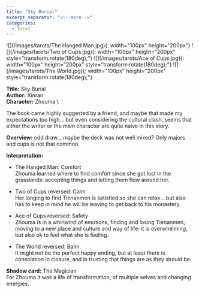```yaml
---
title: "Sky Burial"
excerpt_separator: "<!--more-->"
categories:
  - Tarot
---
```


![](/images/tarots/The Hanged Man.jpg){: width="100px" height="200px"}
![](/images/tarots/Two of Cups.jpg){: width="100px" height="200px" style="transform:rotate(180deg);"}
![](/images/tarots/Ace of Cups.jpg){: width="100px" height="200px" style="transform:rotate(180deg);"}
![](/images/tarots/The World.jpg){: width="100px" height="200px" style="transform:rotate(180deg);"}

**Title:** Sky Burial \
**Author:** Xinran \
**Character:** Zhouma \

The book came highly suggested by a friend, and maybe that made my expectations too high... but even considering the cultural clash, seems that either the writer or the main character are quite naive in this story.

<!--more-->

**Overview:** odd draw... maybe the deck was not well mixed? Only majors and cups is not that common.

**Interpretation:**

* The Hanged Man: Comfort \
Zhouma learned where to find comfort since she got lost in the grasslands: accepting things and letting them flow around her.

* Two of Cups reversed: Calm \
Her longing to find Tienanmen is satisfied so she can relax... but also has to keep in mind he will be leaving to get back to his monastery.

* Ace of Cups reversed: Safety \
Zhouma is in a whirlwind of emotions, finding and losing Tienanmen, moving to a new place and culture and way of life: it is overwhelming, but also ok to feel what she is feeling.

* The World reversed: Balm \
It might not be the perfect happy ending, but at least there is consolation in closure, and in trusting that things are as they should be.

**Shadow card:** The Magician \
For Zhouma it was a life of transformation, of multiple selves and changing energies.